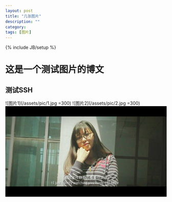 ```yaml
---
layout: post
title: "几张图片"
description: ""
category: 
tags: [图片]
---
```

{% include JB/setup %}
# 这是一个测试图片的博文
## 测试SSH

![图片1](/assets/pic/1.jpg =300)
![图片2](/assets/pic/2.jpg =300)
![图片3](/assets/pic/3.jpg)